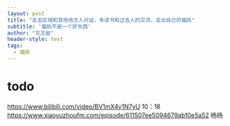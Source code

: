 ```yaml
---
layout: post
title: "走去区域和其他地方人对话，多读书和过去人的交流，走出自己的偏执"
subtitle: '偏执不是一个好东西'
author: "叉叉敌"
header-style: text
tags:
  - 偏执
---
```



# todo

https://www.bilibili.com/video/BV1mX4y1N7yU 10：18
https://www.xiaoyuzhoufm.com/episode/611507ee5094679ab10e5a52  杨扬 